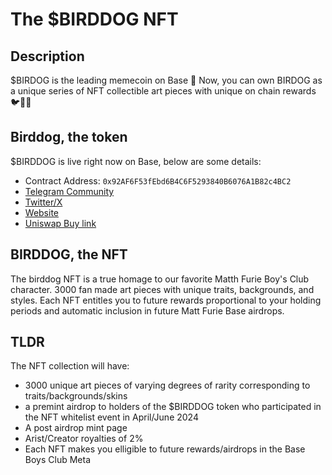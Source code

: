 # The $BIRDDOG NFT

## Description

$BIRDOG is the leading memecoin on Base 🔵 Now, you can own BIRDOG as a unique series of NFT collectible art pieces with unique on chain rewards 🐦🐶✨

## Birddog, the token

$BIRDDOG is live right now on Base, below are some details:

- Contract Address: `0x92AF6F53fEbd6B4C6F5293840B6076A1B82c4BC2`
- [Telegram Community](t.me/BaseBirdDog)
- [Twitter/X](twitter.com/Birddog_base)
- [Website](www.basebirddog.com)
- [Uniswap Buy link](https://app.uniswap.org/explore/tokens/base/0x92af6f53febd6b4c6f5293840b6076a1b82c4bc2?chain=base)

## BIRDDOG, the NFT

The birddog NFT is a true homage to our favorite Matth Furie Boy's Club character. 3000 fan made art pieces with unique traits, backgrounds, and styles. Each NFT entitles you to future rewards proportional to your holding periods and automatic inclusion in future Matt Furie Base airdrops.

## TLDR

The NFT collection will have:

- 3000 unique art pieces of varying degrees of rarity corresponding to traits/backgrounds/skins
- a premint airdrop to holders of the $BIRDDOG token who participated in the NFT whitelist event in April/June 2024
- A post airdrop mint page
- Arist/Creator royalties of 2%
- Each NFT makes you elligible to future rewards/airdrops in the Base Boys Club Meta
